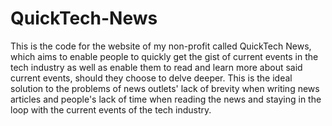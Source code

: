 # QuickTech-News
This is the code for the website of my non-profit called QuickTech News, which aims to enable people to quickly get the gist of current events in the tech industry as well as enable them to read and learn more about said current events, should they choose to delve deeper. This is the ideal solution to the problems of news outlets' lack of brevity when writing news articles and people's lack of time when reading the news and staying in the loop with the current events of the tech industry.  
